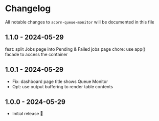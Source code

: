 # Changelog

All notable changes to `acorn-queue-monitor` will be documented in this file

## 1.1.0 - 2024-05-29

feat: split Jobs page into Pending & Failed jobs page
chore: use app() facade to access the container

## 1.0.1 - 2024-05-29

- Fix: dashboard page title shows Queue Monitor
- Opt: use output buffering to render table contents

## 1.0.0 - 2024-05-29

- Initial release 🚀

